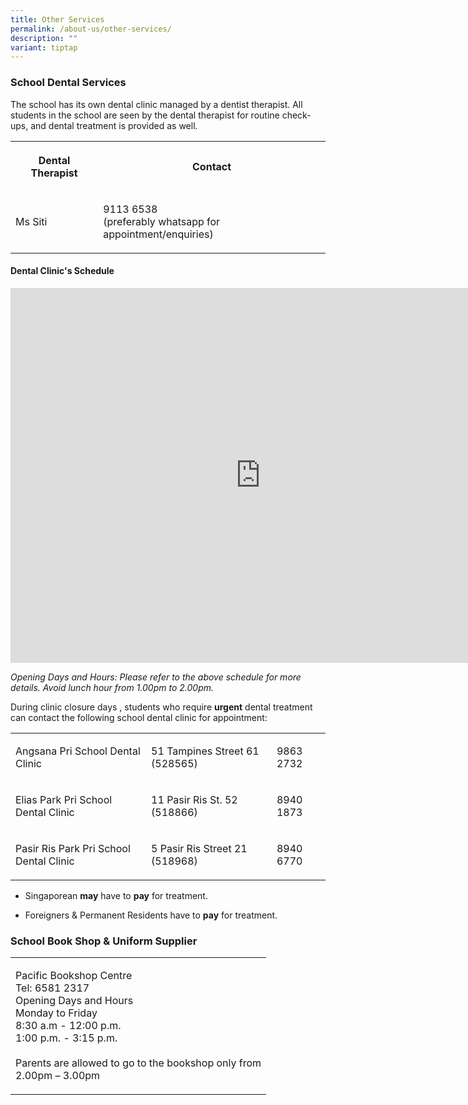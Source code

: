 ```yaml
---
title: Other Services
permalink: /about-us/other-services/
description: ""
variant: tiptap
---
```

<h3>School Dental Services</h3>
<p>The school has its own dental clinic managed by a dentist therapist. All
students in the school are seen by the dental therapist for routine check-ups,
and dental treatment is provided as well.</p>
<table style="minWidth: 50px">
<colgroup>
<col>
<col>
</colgroup>
<tbody>
<tr>
<th rowspan="1" colspan="1">
<p>Dental Therapist</p>
</th>
<th rowspan="1" colspan="1">
<p>Contact</p>
</th>
</tr>
<tr>
<td rowspan="1" colspan="1">
<p>Ms Siti</p>
</td>
<td rowspan="1" colspan="1">
<p>9113 6538
<br>(preferably whatsapp for appointment/enquiries)</p>
</td>
</tr>
</tbody>
</table>
<p></p>
<h4>Dental Clinic's Schedule</h4>
<div class="iframe-wrapper">
<iframe style="border-width:0" height="600" width="800" allowfullscreen="true" frameborder="0" src="https://calendar.google.com/calendar/embed?height=600&amp;wkst=2&amp;ctz=Asia%2FSingapore&amp;showPrint=0&amp;mode=MONTH&amp;showTabs=0&amp;showCalendars=0&amp;showTz=0&amp;showNav=0&amp;showTitle=0&amp;title=Dental%20Clinic's%20Schedule&amp;src=Y18yODVjZjQ4NDY4NGMxNzcxYjMzYjNiZDZiMGRmZmM3ZGI3NjliZTY4MTMzMWZhN2Y0NzQzNDAzMGEzNWQ3YzNiQGdyb3VwLmNhbGVuZGFyLmdvb2dsZS5jb20&amp;color=%23E4C441"></iframe>
</div>
<p><em>Opening Days and Hours: Please refer to the above schedule for more details. Avoid lunch hour from 1.00pm to 2.00pm.</em>
</p>
<p>During clinic closure days , students who require&nbsp;<strong>urgent</strong>&nbsp;dental
treatment can contact the following school dental clinic for appointment:</p>
<table style="minWidth: 75px">
<colgroup>
<col>
<col>
<col>
</colgroup>
<tbody>
<tr>
<td rowspan="1" colspan="1">
<p>Angsana Pri School Dental Clinic</p>
</td>
<td rowspan="1" colspan="1">
<p>51 Tampines Street 61 (528565)</p>
</td>
<td rowspan="1" colspan="1">
<p>9863 2732</p>
</td>
</tr>
<tr>
<td rowspan="1" colspan="1">
<p>Elias Park Pri School Dental Clinic</p>
</td>
<td rowspan="1" colspan="1">
<p>11 Pasir Ris St. 52 (518866)</p>
</td>
<td rowspan="1" colspan="1">
<p>8940 1873</p>
</td>
</tr>
<tr>
<td rowspan="1" colspan="1">
<p>Pasir Ris Park Pri School Dental Clinic</p>
</td>
<td rowspan="1" colspan="1">
<p>5 Pasir Ris Street 21 (518968)</p>
</td>
<td rowspan="1" colspan="1">
<p>8940 6770</p>
</td>
</tr>
</tbody>
</table>
<ul data-tight="true" class="tight">
<li>
<p>Singaporean <strong>may</strong> have to <strong>pay</strong> for treatment.</p>
</li>
<li>
<p>Foreigners &amp; Permanent Residents have to <strong>pay</strong> for treatment.</p>
</li>
</ul>
<h3>School Book Shop &amp; Uniform Supplier</h3>
<table style="minWidth: 25px">
<colgroup>
<col>
</colgroup>
<tbody>
<tr>
<td rowspan="1" colspan="1">
<p>Pacific Bookshop Centre
<br>Tel: 6581 2317
<br>Opening Days and Hours
<br>Monday to Friday
<br>8:30 a.m - 12:00 p.m.
<br>1:00 p.m. - 3:15 p.m.
<br>
<br>Parents are allowed to go to the bookshop only from
<br>2.00pm – 3.00pm</p>
</td>
</tr>
</tbody>
</table>
<p></p>